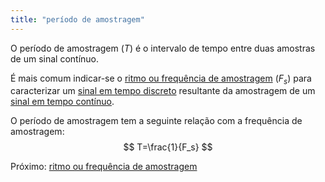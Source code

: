 ```yaml
---
title: "período de amostragem"
---
```



O período de amostragem ($T$) é o intervalo de tempo entre duas amostras de um sinal contínuo.

É mais comum indicar-se o [ritmo ou frequência de amostragem](aulas/aula01/ss-sin-conc/ritmo%20ou%20frequência%20de%20amostragem.md) ($F_s$) para caracterizar um [sinal em tempo discreto](aulas/aula01/ss-sin-conc/sinal%20em%20tempo%20discreto.md) resultante da amostragem de um [sinal em tempo contínuo](aulas/aula01/ss-sin-conc/sinal%20em%20tempo%20contínuo.md).

O período de amostragem tem a seguinte relação com a frequência de amostragem:
$$
T=\frac{1}{F_s}
$$

Próximo: [ritmo ou frequência de amostragem](aulas/aula01/ss-sin-conc/ritmo%20ou%20frequência%20de%20amostragem.md)
